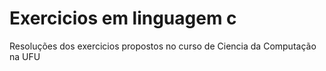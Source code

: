 # Exercicios em linguagem c
 Resoluções dos exercicios propostos no curso de Ciencia da Computação na UFU
